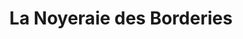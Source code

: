---
title: "La Noyeraie des Borderies"
url: /louzac-saint-andre/la-noyeraie-des-borderies/
shop: ferme
---